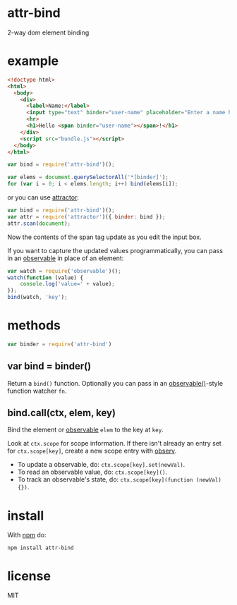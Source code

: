 # attr-bind

2-way dom element binding

# example

``` html
<!doctype html>
<html>
  <body>
    <div>
      <label>Name:</label>
      <input type="text" binder="user-name" placeholder="Enter a name here">
      <hr>
      <h1>Hello <span binder="user-name"></span>!</h1>
    </div>
    <script src="bundle.js"></script>
  </body>
</html>
```

``` js
var bind = require('attr-bind')();

var elems = document.querySelectorAll('*[binder]');
for (var i = 0; i < elems.length; i++) bind(elems[i]);
```

or you can use [attractor](https://npmjs.org/package/attractor):

``` js
var bind = require('attr-bind')();
var attr = require('attractor')({ binder: bind });
attr.scan(document);
```

Now the contents of the span tag update as you edit the input box.

If you want to capture the updated values programmatically, you can pass in an
[observable](https://npmjs.org/package/observable) in place of an element:

``` js
var watch = require('observable')();
watch(function (value) {
    console.log('value=' + value);
});
bind(watch, 'key');
```

# methods

``` js
var binder = require('attr-bind')
```

## var bind = binder()

Return a `bind()` function. Optionally you can pass in an
[observable()](http://npmjs.org/package/observable)-style
function watcher `fn`.

## bind.call(ctx, elem, key)

Bind the element or [observable](http://npmjs.org/package/observable) `elem` to
the key at `key`.

Look at `ctx.scope` for scope information. If there isn't already an entry set
for `ctx.scope[key]`, create a new scope entry with
[observ](https://npmjs.org/package/observ).

* To update a observable, do: `ctx.scope[key].set(newVal)`.
* To read an observable value, do: `ctx.scope[key]()`.
* To track an observable's state, do: `ctx.scope[key](function (newVal) {})`.

# install

With [npm](https://npmjs.org) do:

```
npm install attr-bind
```

# license

MIT
